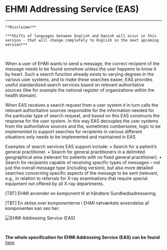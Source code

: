 # EHMI Addressing Service (EAS)

***
    **Disclaimer** 
    
    ***Shifts of languages between English and Danish will occur in this version - that will change completely to English in the next upcoming version***
    
<br/> 

When a user of EHMI wants to send a message, the correct recipient of the message needs to be found somehow unless the user happens to know it by heart. Such a search function already exists to varying degrees in the various user systems, and to make these searches easier, EAS provides useful standardized search services based on relevant authoritative sources (like for example the national register of organizations within the health domain).

When EAS receives a search request from a user system it in turn calls the relevant authoritative sources responsible for the information needed for the particular type of search request, and based on this EAS constructs the response for the user system. In this way EAS decouples the user systems from the authoritative sources and the, sometimes cumbersome, logic to be implemented to support searches for recipients in various different situations only needs to be implemented and maintained in EAS.

Examples of search services EAS support include:
•	Search for a patient’s general practitioner.
•	Search for general practitioners in a delimited geographical area (relevant for patients with no fixed general practitioner).
•	Search for recipients capable of receiving specific types of messages – not just the overall message type (including version), but also more detailed searches concerning specific aspects of the message to be sent (relevant, e.g., in relation to referrals for X-ray examinations that require special equipment not offered by all X-ray departments.

[TBT] EHMI anvender en komponent til at håndtere Sundhedsadressering.

[TBT] En skitse over komponenterne i EHMI netværkets anvendelse af komponenten kan ses her:

![EHMI Addressing Service (EAS)](/ehmi/assets/images/3_EHMI_Sundhedsadresseringsservice_1315x551.png)

<br/> 
  
**The whole specification for EHMI Addressing Service (EAS) can be found** 
<a href="https://build.fhir.org/ig/medcomdk/dk-ehmi-eas/" target="_blank">here</a>
    
